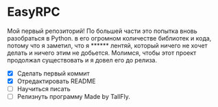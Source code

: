 # EasyRPC
Мой первый репозиторий! По большей части это попытка вновь разобраться в Python. в его огромном количестве библиотек и кода, потому что я заметил, что я ****** лентяй, который ничего не хочет делать и ничего этим не добьется. Молимся, чтобы этот проект продолжал существовать и я довел его до релиза.

- [x] Сделать первый коммит
- [x] Отредактировать README
- [ ] Научиться писать
- [ ] Релизнуть программу
Made by TallFly.
